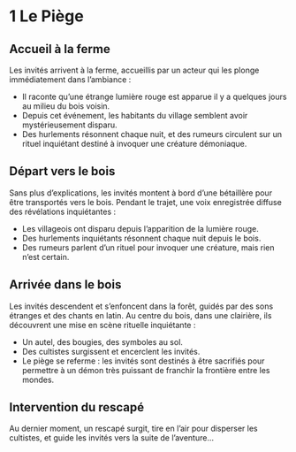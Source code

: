 # 1 Le Piège

## Accueil à la ferme

Les invités arrivent à la ferme, accueillis par un acteur qui les plonge immédiatement dans l’ambiance :

- Il raconte qu’une étrange lumière rouge est apparue il y a quelques jours au milieu du bois voisin.
- Depuis cet événement, les habitants du village semblent avoir mystérieusement disparu.
- Des hurlements résonnent chaque nuit, et des rumeurs circulent sur un rituel inquiétant destiné à invoquer une créature démoniaque.

## Départ vers le bois

Sans plus d’explications, les invités montent à bord d’une bétaillère pour être transportés vers le bois. Pendant le trajet, une voix enregistrée diffuse des révélations inquiétantes :

- Les villageois ont disparu depuis l’apparition de la lumière rouge.
- Des hurlements inquiétants résonnent chaque nuit depuis le bois.
- Des rumeurs parlent d’un rituel pour invoquer une créature, mais rien n’est certain.

## Arrivée dans le bois

Les invités descendent et s’enfoncent dans la forêt, guidés par des sons étranges et des chants en latin. Au centre du bois, dans une clairière, ils découvrent une mise en scène rituelle inquiétante :

- Un autel, des bougies, des symboles au sol.
- Des cultistes surgissent et encerclent les invités.
- Le piège se referme : les invités sont destinés à être sacrifiés pour permettre à un démon très puissant de franchir la frontière entre les mondes.

## Intervention du rescapé

Au dernier moment, un rescapé surgit, tire en l’air pour disperser les cultistes, et guide les invités vers la suite de l’aventure…
